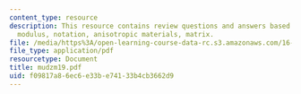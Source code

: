 ```yaml
---
content_type: resource
description: This resource contains review questions and answers based on Young's
  modulus, notation, anisotropic materials, matrix.
file: /media/https%3A/open-learning-course-data-rc.s3.amazonaws.com/16-01-unified-engineering-i-ii-iii-iv-fall-2005-spring-2006/f09817a86ec6e33be74133b4cb3662d9_mudzm19.pdf
file_type: application/pdf
resourcetype: Document
title: mudzm19.pdf
uid: f09817a8-6ec6-e33b-e741-33b4cb3662d9
---
```

